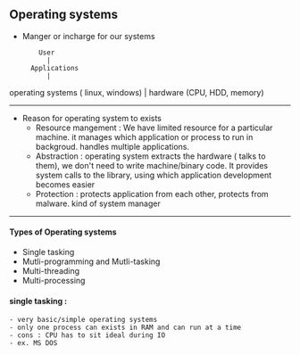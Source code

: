 ## Operating systems

- Manger or incharge for our systems

          User 
            |
        Applications
            |
operating systems ( linux, windows)
            |
hardware (CPU, HDD, memory)

__________________________________________________________________________________________

* Reason for operating system to exists 
    - Resource mangement : We have limited resource for a particular machine. it manages which application or process to run in backgroud. handles
                           multiple applications.
    - Abstraction : operating system extracts the hardware ( talks to them), we don't need to write machine/binary code. It provides system calls to
                    the library, using which application development becomes easier
    - Protection : protects application from each other, protects from malware. kind of system manager

__________________________________________________________________________________________

#### Types of Operating systems
- Single tasking 
- Mutli-programming and Mutli-tasking 
- Multi-threading
- Multi-processing

#### single tasking :
    - very basic/simple operating systems
    - only one process can exists in RAM and can run at a time 
    - cons : CPU has to sit ideal during IO
    - ex. MS DOS


